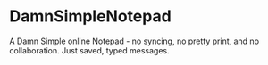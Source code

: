 DamnSimpleNotepad
=================

A Damn Simple online Notepad - no syncing, no pretty print, and no collaboration.  Just saved, typed messages.

